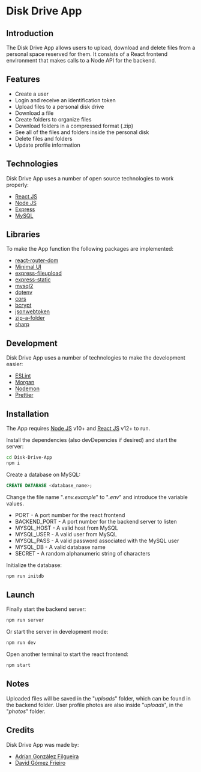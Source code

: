 # Disk Drive App

## Introduction

The Disk Drive App allows users to upload, download and delete files from a personal space reserved for them. It consists of a React frontend environment that makes calls to a Node API for the backend.

## Features

-   Create a user
-   Login and receive an identification token
-   Upload files to a personal disk drive
-   Download a file
-   Create folders to organize files
-   Download folders in a compressed format (.zip)
-   See all of the files and folders inside the personal disk
-   Delete files and folders
-   Update profile information

## Technologies

Disk Drive App uses a number of open source technologies to work properly:

-   [React JS](https://reactjs.org/)
-   [Node JS](https://nodejs.org/en/)
-   [Express](http://expressjs.com/)
-   [MySQL](https://www.mysql.com/)

## Libraries

To make the App function the following packages are implemented:

-   [react-router-dom](https://www.npmjs.com/package/react-router-dom)
-   [Minimal UI](https://mui.com/)
-   [express-fileupload](https://www.npmjs.com/package/express-fileupload)
-   [express-static](https://www.npmjs.com/package/express-static)
-   [mysql2](https://www.npmjs.com/package/mysql2)
-   [dotenv](https://www.npmjs.com/package/dotenv)
-   [cors](https://www.npmjs.com/package/dotenv)
-   [bcrypt](https://www.npmjs.com/package/bcrypt)
-   [jsonwebtoken](https://www.npmjs.com/package/jsonwebtoken)
-   [zip-a-folder](https://www.npmjs.com/package/zip-a-folder)
-   [sharp](https://www.npmjs.com/package/sharp)

## Development

Disk Drive App uses a number of technologies to make the development easier:

-   [ESLint](https://eslint.org/)
-   [Morgan](https://github.com/expressjs/morgan)
-   [Nodemon](https://nodemon.io/)
-   [Prettier](https://prettier.io/)

## Installation

The App requires [Node JS](https://nodejs.org/) v10+ and [React JS](https://reactjs.org/) v12+ to run.

Install the dependencies (also devDepencies if desired) and start the server:

```sh
cd Disk-Drive-App
npm i
```

Create a database on MySQL:

```sql
CREATE DATABASE <database_name>;
```

Change the file name "_.env.example_" to "_.env_" and introduce the variable values.

-   PORT - A port number for the react frontend
-   BACKEND_PORT - A port number for the backend server to listen
-   MYSQL_HOST - A valid host from MySQL
-   MYSQL_USER - A valid user from MySQL
-   MYSQL_PASS - A valid password associated with the MySQL user
-   MYSQL_DB - A valid database name
-   SECRET - A random alphanumeric string of characters

Initialize the database:

```sh
npm run initdb
```

## Launch

Finally start the backend server:

```sh
npm run server
```

Or start the server in development mode:

```sh
npm run dev
```

Open another terminal to start the react frontend:

```sh
npm start
```

## Notes

Uploaded files will be saved in the "_uploads_" folder, which can be found in the backend folder. User profile photos are also inside "_uploads_", in the "_photos_" folder.

## Credits

Disk Drive App was made by:

-   [Adrían González Filgueira](https://github.com/AdrianGonzalezFilgueira)
-   [David Gómez Frieiro](https://github.com/davidgomezfrieiro)
